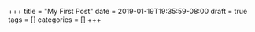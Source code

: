+++
title = "My First Post"
date = 2019-01-19T19:35:59-08:00
draft = true
tags = []
categories = []
+++